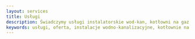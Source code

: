 ```yaml
---
layout: services
title: Usługi
description: Świadczymy usługi instalatorskie wod-kan, kotłowni na gaz i paliwa stałe, wodnego ogrzewania grzejnikowego, podłogowego i kominkowego oraz pomp ciepła.
keywords: usługi, oferta, instalacje wodno-kanalizacyjne, kotłownie na gaz, kotłownie na paliwa stałe, wodne ogrzewanie grzejnikowe, wodne ogrzewanie podłogowe, kominek z płaszczem wodnym, powietrzne pompy ciepła
---
```

